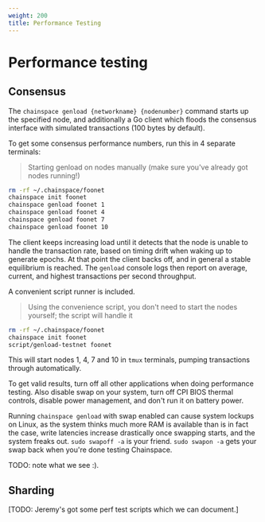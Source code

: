 ```yaml
---
weight: 200
title: Performance Testing
---
```


# Performance testing

## Consensus

The `chainspace genload {networkname} {nodenumber}` command starts up the specified node, and additionally a Go client which floods the consensus interface with simulated transactions (100 bytes by default).

To get some consensus performance numbers, run this in 4 separate terminals:

> Starting genload on nodes manually (make sure you've already got nodes running!)

```bash
rm -rf ~/.chainspace/foonet
chainspace init foonet
chainspace genload foonet 1
chainspace genload foonet 4
chainspace genload foonet 7
chainspace genload foonet 10
```

The client keeps increasing load until it detects that the node is unable to handle the transaction rate, based on timing drift when waking up to generate epochs. At that point the client backs off, and in general a stable equilibrium is reached. The `genload` console logs then report on average, current, and highest transactions per second throughput.

A convenient script runner is included.

> Using the convenience script, you don't need to start the nodes yourself; the script will handle it

```bash
rm -rf ~/.chainspace/foonet
chainspace init foonet
script/genload-testnet foonet
```

This will start nodes 1, 4, 7 and 10 in `tmux` terminals, pumping transactions through automatically.

<aside class="warning">
To get valid results, turn off all other applications when doing performance testing. Also disable swap on your system, turn off CPI BIOS thermal controls, disable power management, and don't run it on battery power.

Running <code>chainspace genload</code> with swap enabled can cause system lockups on Linux, as the system thinks much more RAM is available than is in fact the case, write latencies increase drastically once swapping starts, and the system freaks out. <code>sudo swapoff -a</code> is your friend. <code>sudo swapon -a</code> gets your swap back when you're done testing Chainspace.
</aside>





TODO: note what we see :).

## Sharding

[TODO: Jeremy's got some perf test scripts which we can document.]
